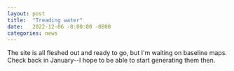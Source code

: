 ```yaml
---
layout: post
title:  "Treading water"
date:   2022-12-06 -8:00:00 -0800
categories: news
---
```

The site is all fleshed out and ready to go, but I'm waiting on baseline maps.
Check back in January--I hope to be able to start generating them then.

